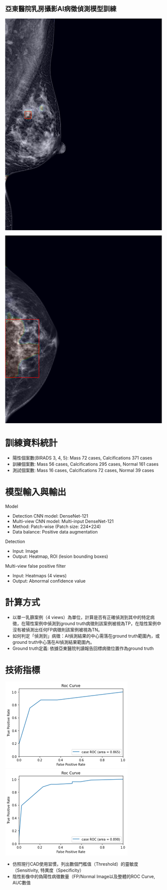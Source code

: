 ## 亞東醫院乳房攝影AI病徵偵測模型訓練


![Image](https://github.com/yeahshow/Mammography-DenseNet-121/blob/master/sample_cal1.png)

![Image](https://github.com/yeahshow/Mammography-DenseNet-121/blob/master/sample_cal2.png)

# 訓練資料統計

- 陽性個案數(BIRADS 3, 4, 5): Mass 72 cases, Calcifications 371 cases
- 訓練個案數: Mass 56 cases, Calcifications 295 cases, Normal 161 cases
- 測試個案數: Mass 16 cases, Calcifications 72 cases, Normal 39 cases

# 模型輸入與輸出

Model
- Detection CNN model: DenseNet-121
- Multi-view CNN model: Multi-input DenseNet-121
- Method: Patch-wise (Patch size: 224*224)
- Data balance: Positive data augmentation


Detection
- Input: Image
- Output: Heatmap, ROI (lesion bounding boxes)

Multi-view false positive filter
- Input: Heatmaps (4 views)
- Output: Abnormal confidence value


# 計算方式

- 以單一乳篩案例（4 views）為單位，計算是否有正確偵測到其中的特定病徵，在陽性案例中偵測到ground truth病徵則該案例被視為TP，在陰性案例中沒有被偵測出任何FP病徵則該案例被視為TN。
- 如何判定「偵測到」病徵：AI偵測結果的中心需落在ground truth範圍內，或ground truth中心落在AI偵測結果範圍內。
- Ground truth定義: 依據亞東醫院判讀報告回標病徵位置作為ground truth

# 技術指標

![Image](https://github.com/yeahshow/Mammography-DenseNet-121/blob/master/ROC_mass.png)
![Image](https://github.com/yeahshow/Mammography-DenseNet-121/blob/master/ROC_cal.png)

- 仿照現行CAD使用習慣，列出數個門檻值（Threshold）的靈敏度（Sensitivity, 特異度（Specificity）
- 陰性影像中的偽陽性病徵數量（FP/Normal Image以及整體的ROC Curve, AUC數值
